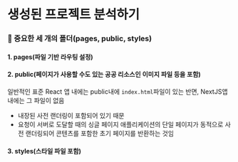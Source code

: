 # 생성된 프로젝트 분석하기

### 📌 중요한 세 개의 폴더(pages, public, styles)

#### 1. pages(파일 기반 라우팅 설정)

#### 2. public(페이지가 사용할 수도 있는 공공 리소스인 이미지 파일 등을 포함)

일반적인 표준 React 앱 내에는 public내에 `index.html`파일이 있는 반면, NextJS앱 내에는 그 파일이 없음

- 내장된 사전 랜더링이 포함되어 있기 때문
- 요청이 서버로 도달할 때의 싱글 페이지 애플리케이션의 단일 페이지가 동적으로 사전 랜더링되어 콘텐츠를 포함한 초기 페이지를 반환하는 것임

#### 3. styles(스타일 파일 포함)
